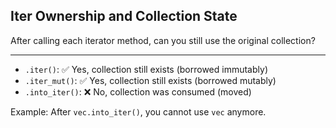 ## Iter Ownership and Collection State

After calling each iterator method, can you still use the original collection?

---

- `.iter()`: ✅ Yes, collection still exists (borrowed immutably)
- `.iter_mut()`: ✅ Yes, collection still exists (borrowed mutably)
- `.into_iter()`: ❌ No, collection was consumed (moved)

Example: After `vec.into_iter()`, you cannot use `vec` anymore.

